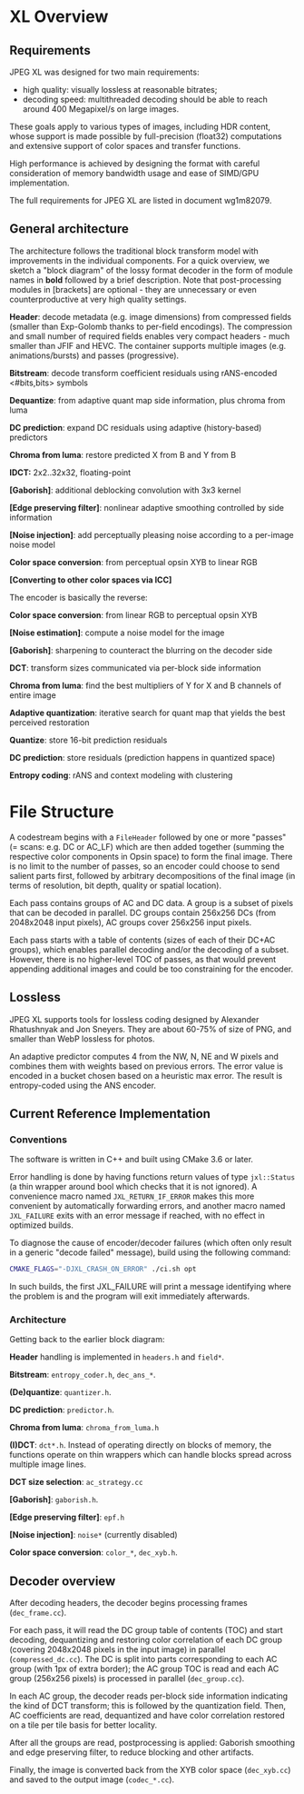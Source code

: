 # XL Overview

## Requirements

JPEG XL was designed for two main requirements:

*   high quality: visually lossless at reasonable bitrates;
*   decoding speed: multithreaded decoding should be able to reach around
    400 Megapixel/s on large images.

These goals apply to various types of images, including HDR content, whose
support is made possible by full-precision (float32) computations and extensive
support of color spaces and transfer functions.

High performance is achieved by designing the format with careful consideration
of memory bandwidth usage and ease of SIMD/GPU implementation.

The full requirements for JPEG XL are listed in document wg1m82079.

## General architecture

The architecture follows the traditional block transform model with improvements
in the individual components. For a quick overview, we sketch a "block diagram"
of the lossy format decoder in the form of module names in **bold** followed by
a brief description. Note that post-processing modules in [brackets] are
optional - they are unnecessary or even counterproductive at very high quality
settings.

**Header**: decode metadata (e.g. image dimensions) from compressed fields
(smaller than Exp-Golomb thanks to per-field encodings). The compression and
small number of required fields enables very compact headers - much smaller than
JFIF and HEVC. The container supports multiple images (e.g. animations/bursts)
and passes (progressive).

**Bitstream**: decode transform coefficient residuals using rANS-encoded
<#bits,bits> symbols

**Dequantize**: from adaptive quant map side information, plus chroma from luma

**DC prediction**: expand DC residuals using adaptive (history-based) predictors

**Chroma from luma**: restore predicted X from B and Y from B

**IDCT:** 2x2..32x32, floating-point

**[Gaborish]**: additional deblocking convolution with 3x3 kernel

**[Edge preserving filter]**: nonlinear adaptive smoothing controlled by side
information

**[Noise injection]**: add perceptually pleasing noise according to a per-image
noise model

**Color space conversion**: from perceptual opsin XYB to linear RGB

**[Converting to other color spaces via ICC]**

The encoder is basically the reverse:

**Color space conversion**: from linear RGB to perceptual opsin XYB

**[Noise estimation]**: compute a noise model for the image

**[Gaborish]**: sharpening to counteract the blurring on the decoder side

**DCT**: transform sizes communicated via per-block side information

**Chroma from luma**: find the best multipliers of Y for X and B channels of
entire image

**Adaptive quantization**: iterative search for quant map that yields the best
perceived restoration

**Quantize**: store 16-bit prediction residuals

**DC prediction**: store residuals (prediction happens in quantized space)

**Entropy coding**: rANS and context modeling with clustering


# File Structure

A codestream begins with a `FileHeader` followed by one or more "passes"
(= scans: e.g. DC or AC_LF) which are then added together (summing the
respective color components in Opsin space) to form the final image. There is no
limit to the number of passes, so an encoder could choose to send salient parts
first, followed by arbitrary decompositions of the final image (in terms of
resolution, bit depth, quality or spatial location).

Each pass contains groups of AC and DC data. A group is a subset of pixels that
can be decoded in parallel. DC groups contain 256x256 DCs (from 2048x2048 input
pixels), AC groups cover 256x256 input pixels.

Each pass starts with a table of contents (sizes of each of their DC+AC
groups), which enables parallel decoding and/or the decoding of a subset.
However, there is no higher-level TOC of passes, as that would prevent
appending additional images and could be too constraining for the encoder.


## Lossless

JPEG XL supports tools for lossless coding designed by Alexander Rhatushnyak and
Jon Sneyers. They are about 60-75% of size of PNG, and smaller than WebP
lossless for photos.

An adaptive predictor computes 4 from the NW, N, NE and W pixels and combines
them with weights based on previous errors. The error value is encoded in a
bucket chosen based on a heuristic max error. The result is entropy-coded using
the ANS encoder.

## Current Reference Implementation

### Conventions

The software is written in C++ and built using CMake 3.6 or later.

Error handling is done by having functions return values of type `jxl::Status`
(a thin wrapper around bool which checks that it is not ignored). A convenience
macro named `JXL_RETURN_IF_ERROR` makes this more convenient by automatically
forwarding errors, and another macro named `JXL_FAILURE` exits with an error
message if reached, with no effect in optimized builds.

To diagnose the cause of encoder/decoder failures (which often only result in a
generic "decode failed" message), build using the following command:

```bash
CMAKE_FLAGS="-DJXL_CRASH_ON_ERROR" ./ci.sh opt
```

In such builds, the first JXL_FAILURE will print a message identifying where the
problem is and the program will exit immediately afterwards.

### Architecture

Getting back to the earlier block diagram:

**Header** handling is implemented in `headers.h` and `field*`.

**Bitstream**: `entropy_coder.h`, `dec_ans_*`.

**(De)quantize**: `quantizer.h`.

**DC prediction**: `predictor.h`.

**Chroma from luma**: `chroma_from_luma.h`

**(I)DCT**: `dct*.h`. Instead of operating directly on blocks of memory, the
functions operate on thin wrappers which can handle blocks spread across
multiple image lines.

**DCT size selection**: `ac_strategy.cc`

**[Gaborish]**: `gaborish.h`.

**[Edge preserving filter]**: `epf.h`

**[Noise injection]**: `noise*` (currently disabled)

**Color space conversion**: `color_*`, `dec_xyb.h`.

## Decoder overview

After decoding headers, the decoder begins processing frames (`dec_frame.cc`).

For each pass, it will read the DC group table of contents (TOC) and start
decoding, dequantizing and restoring color correlation of each DC group
(covering 2048x2048 pixels in the input image) in parallel
(`compressed_dc.cc`). The DC is split into parts corresponding to each AC group
(with 1px of extra border); the AC group TOC is read and each AC group (256x256
pixels) is processed in parallel (`dec_group.cc`).

In each AC group, the decoder reads per-block side information indicating the
kind of DCT transform; this is followed by the quantization field. Then, AC
coefficients are read, dequantized and have color correlation restored on a
tile per tile basis for better locality.

After all the groups are read, postprocessing is applied: Gaborish smoothing
and edge preserving filter, to reduce blocking and other artifacts.

Finally, the image is converted back from the XYB color space
(`dec_xyb.cc`) and saved to the output image (`codec_*.cc`).
